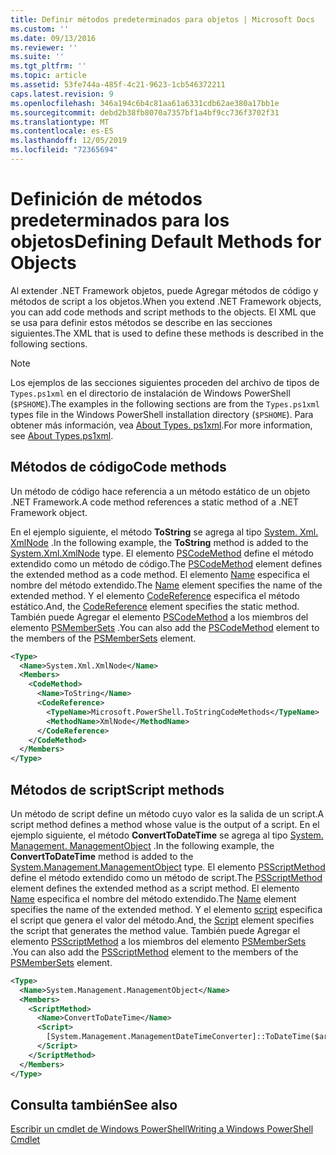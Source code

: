 ```yaml
---
title: Definir métodos predeterminados para objetos | Microsoft Docs
ms.custom: ''
ms.date: 09/13/2016
ms.reviewer: ''
ms.suite: ''
ms.tgt_pltfrm: ''
ms.topic: article
ms.assetid: 53fe744a-485f-4c21-9623-1cb546372211
caps.latest.revision: 9
ms.openlocfilehash: 346a194c6b4c81aa61a6331cdb62ae380a17bb1e
ms.sourcegitcommit: debd2b38fb8070a7357bf1a4bf9cc736f3702f31
ms.translationtype: MT
ms.contentlocale: es-ES
ms.lasthandoff: 12/05/2019
ms.locfileid: "72365694"
---
```

# <a name="defining-default-methods-for-objects"></a><span data-ttu-id="eb1e9-102">Definición de métodos predeterminados para los objetos</span><span class="sxs-lookup"><span data-stu-id="eb1e9-102">Defining Default Methods for Objects</span></span>

<span data-ttu-id="eb1e9-103">Al extender .NET Framework objetos, puede Agregar métodos de código y métodos de script a los objetos.</span><span class="sxs-lookup"><span data-stu-id="eb1e9-103">When you extend .NET Framework objects, you can add code methods and script methods to the objects.</span></span>
<span data-ttu-id="eb1e9-104">El XML que se usa para definir estos métodos se describe en las secciones siguientes.</span><span class="sxs-lookup"><span data-stu-id="eb1e9-104">The XML that is used to define these methods is described in the following sections.</span></span>

> [!NOTE]
> <span data-ttu-id="eb1e9-105">Los ejemplos de las secciones siguientes proceden del archivo de tipos de `Types.ps1xml` en el directorio de instalación de Windows PowerShell (`$PSHOME`).</span><span class="sxs-lookup"><span data-stu-id="eb1e9-105">The examples in the following sections are from the `Types.ps1xml` types file in the Windows PowerShell installation directory (`$PSHOME`).</span></span> <span data-ttu-id="eb1e9-106">Para obtener más información, vea [About Types. ps1xml](/powershell/module/microsoft.powershell.core/about/about_types.ps1xml).</span><span class="sxs-lookup"><span data-stu-id="eb1e9-106">For more information, see [About Types.ps1xml](/powershell/module/microsoft.powershell.core/about/about_types.ps1xml).</span></span>

## <a name="code-methods"></a><span data-ttu-id="eb1e9-107">Métodos de código</span><span class="sxs-lookup"><span data-stu-id="eb1e9-107">Code methods</span></span>

<span data-ttu-id="eb1e9-108">Un método de código hace referencia a un método estático de un objeto .NET Framework.</span><span class="sxs-lookup"><span data-stu-id="eb1e9-108">A code method references a static method of a .NET Framework object.</span></span>

<span data-ttu-id="eb1e9-109">En el ejemplo siguiente, el método **ToString** se agrega al tipo [System. Xml. XmlNode](/dotnet/api/System.Xml.XmlNode) .</span><span class="sxs-lookup"><span data-stu-id="eb1e9-109">In the following example, the **ToString** method is added to the [System.Xml.XmlNode](/dotnet/api/System.Xml.XmlNode) type.</span></span> <span data-ttu-id="eb1e9-110">El elemento [PSCodeMethod](/dotnet/api/system.management.automation.pscodemethod) define el método extendido como un método de código.</span><span class="sxs-lookup"><span data-stu-id="eb1e9-110">The [PSCodeMethod](/dotnet/api/system.management.automation.pscodemethod) element defines the extended method as a code method.</span></span> <span data-ttu-id="eb1e9-111">El elemento [Name](/dotnet/api/system.management.automation.psmemberinfo.name?view=pscore-6.2.0#System_Management_Automation_PSMemberInfo_Name) especifica el nombre del método extendido.</span><span class="sxs-lookup"><span data-stu-id="eb1e9-111">The [Name](/dotnet/api/system.management.automation.psmemberinfo.name?view=pscore-6.2.0#System_Management_Automation_PSMemberInfo_Name) element specifies the name of the extended method.</span></span> <span data-ttu-id="eb1e9-112">Y el elemento [CodeReference](/dotnet/api/system.management.automation.pscodemethod.codereference?view=pscore-6.2.0#System_Management_Automation_PSCodeMethod_CodeReference) especifica el método estático.</span><span class="sxs-lookup"><span data-stu-id="eb1e9-112">And, the [CodeReference](/dotnet/api/system.management.automation.pscodemethod.codereference?view=pscore-6.2.0#System_Management_Automation_PSCodeMethod_CodeReference) element specifies the static method.</span></span> <span data-ttu-id="eb1e9-113">También puede Agregar el elemento [PSCodeMethod](/dotnet/api/system.management.automation.pscodemethod) a los miembros del elemento [PSMemberSets](/dotnet/api/system.management.automation.psmemberset?view=pscore-6.2.0) .</span><span class="sxs-lookup"><span data-stu-id="eb1e9-113">You can also add the [PSCodeMethod](/dotnet/api/system.management.automation.pscodemethod) element to the members of the [PSMemberSets](/dotnet/api/system.management.automation.psmemberset?view=pscore-6.2.0) element.</span></span>

```xml
<Type>
  <Name>System.Xml.XmlNode</Name>
  <Members>
    <CodeMethod>
      <Name>ToString</Name>
      <CodeReference>
        <TypeName>Microsoft.PowerShell.ToStringCodeMethods</TypeName>
        <MethodName>XmlNode</MethodName>
      </CodeReference>
    </CodeMethod>
  </Members>
</Type>
```

## <a name="script-methods"></a><span data-ttu-id="eb1e9-114">Métodos de script</span><span class="sxs-lookup"><span data-stu-id="eb1e9-114">Script methods</span></span>

<span data-ttu-id="eb1e9-115">Un método de script define un método cuyo valor es la salida de un script.</span><span class="sxs-lookup"><span data-stu-id="eb1e9-115">A script method defines a method whose value is the output of a script.</span></span> <span data-ttu-id="eb1e9-116">En el ejemplo siguiente, el método **ConvertToDateTime** se agrega al tipo [System. Management. ManagementObject](/dotnet/api/System.Management.ManagementObject) .</span><span class="sxs-lookup"><span data-stu-id="eb1e9-116">In the following example, the **ConvertToDateTime** method is added to the [System.Management.ManagementObject](/dotnet/api/System.Management.ManagementObject) type.</span></span> <span data-ttu-id="eb1e9-117">El elemento [PSScriptMethod](/dotnet/api/system.management.automation.psscriptmethod?view=pscore-6.2.0) define el método extendido como un método de script.</span><span class="sxs-lookup"><span data-stu-id="eb1e9-117">The [PSScriptMethod](/dotnet/api/system.management.automation.psscriptmethod?view=pscore-6.2.0) element defines the extended method as a script method.</span></span> <span data-ttu-id="eb1e9-118">El elemento [Name](/dotnet/api/system.management.automation.psmemberinfo.name?view=pscore-6.2.0#System_Management_Automation_PSMemberInfo_Name) especifica el nombre del método extendido.</span><span class="sxs-lookup"><span data-stu-id="eb1e9-118">The [Name](/dotnet/api/system.management.automation.psmemberinfo.name?view=pscore-6.2.0#System_Management_Automation_PSMemberInfo_Name) element specifies the name of the extended method.</span></span> <span data-ttu-id="eb1e9-119">Y el elemento [script](/dotnet/api/system.management.automation.psscriptmethod.script?view=pscore-6.2.0#System_Management_Automation_PSScriptMethod_Script) especifica el script que genera el valor del método.</span><span class="sxs-lookup"><span data-stu-id="eb1e9-119">And, the [Script](/dotnet/api/system.management.automation.psscriptmethod.script?view=pscore-6.2.0#System_Management_Automation_PSScriptMethod_Script) element specifies the script that generates the method value.</span></span> <span data-ttu-id="eb1e9-120">También puede Agregar el elemento [PSScriptMethod](/dotnet/api/system.management.automation.psscriptmethod?view=pscore-6.2.0) a los miembros del elemento [PSMemberSets](/dotnet/api/system.management.automation.psmemberset?view=pscore-6.2.0) .</span><span class="sxs-lookup"><span data-stu-id="eb1e9-120">You can also add the [PSScriptMethod](/dotnet/api/system.management.automation.psscriptmethod?view=pscore-6.2.0) element to the members of the [PSMemberSets](/dotnet/api/system.management.automation.psmemberset?view=pscore-6.2.0) element.</span></span>

```xml
<Type>
  <Name>System.Management.ManagementObject</Name>
  <Members>
    <ScriptMethod>
      <Name>ConvertToDateTime</Name>
      <Script>
        [System.Management.ManagementDateTimeConverter]::ToDateTime($args[0])
      </Script>
    </ScriptMethod>
  </Members>
</Type>
```

## <a name="see-also"></a><span data-ttu-id="eb1e9-121">Consulta también</span><span class="sxs-lookup"><span data-stu-id="eb1e9-121">See also</span></span>

[<span data-ttu-id="eb1e9-122">Escribir un cmdlet de Windows PowerShell</span><span class="sxs-lookup"><span data-stu-id="eb1e9-122">Writing a Windows PowerShell Cmdlet</span></span>](./writing-a-windows-powershell-cmdlet.md)
